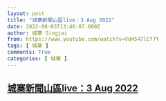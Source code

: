 ```yaml
---
layout: post
title: "城寨新聞山區live：3 Aug 2022"
date: 2022-08-03T13:46:07.000Z
author: 城寨 Singjai
from: https://www.youtube.com/watch?v=Vd4547lCf7Y
tags: [ 城寨 ]
comments: True
categories: [ 城寨 ]
---
```

<!--1659534367000-->
[城寨新聞山區live：3 Aug 2022](https://www.youtube.com/watch?v=Vd4547lCf7Y)
------

<div>

</div>
